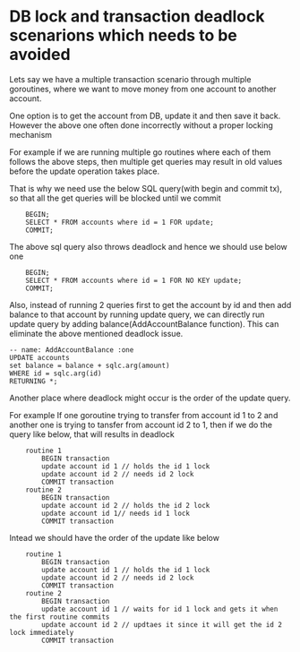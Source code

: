 # DB lock and transaction deadlock scenarions which needs to be avoided

Lets say we have a multiple transaction scenario through multiple goroutines, where we want to move money from one account to another account. 

One option is to get the account from DB, update it and then save it back. However the above one often done incorrectly without a proper locking mechanism

For example if we are running multiple go routines where each of them follows the above steps, then multiple get queries may result in old values before the update operation takes place.

That is why we need use the below SQL query(with begin and commit tx), so that all the get queries will be blocked until we commit
```
	BEGIN;
	SELECT * FROM accounts where id = 1 FOR update;
	COMMIT;
```
		
The above sql query also throws deadlock and hence we should use below one
```
	BEGIN;
	SELECT * FROM accounts where id = 1 FOR NO KEY update;
	COMMIT;
```

Also, instead of running 2 queries first to get the account by id and then add balance to that account by running update query, we can directly run update query by adding balance(AddAccountBalance function). This can eliminate the above mentioned deadlock issue.
```
-- name: AddAccountBalance :one
UPDATE accounts
set balance = balance + sqlc.arg(amount)
WHERE id = sqlc.arg(id)
RETURNING *;
```

Another place where deadlock might occur is the order of the update query. 

For example If one goroutine trying to transfer from account id 1 to 2 and another one is trying to tansfer from account id 2 to 1, then if we do the query like below, that will results in deadlock
```
	routine 1
		BEGIN transaction
		update account id 1 // holds the id 1 lock
		update account id 2 // needs id 2 lock
		COMMIT transaction
	routine 2
		BEGIN transaction
		update account id 2 // holds the id 2 lock
		update account id 1// needs id 1 lock
		COMMIT transaction
```

Intead we should have the order of the update like below

```
	routine 1
		BEGIN transaction
		update account id 1 // holds the id 1 lock
		update account id 2 // needs id 2 lock
		COMMIT transaction
	routine 2
		BEGIN transaction
		update account id 1 // waits for id 1 lock and gets it when the first routine commits
		update account id 2 // updtaes it since it will get the id 2 lock immediately
		COMMIT transaction
```
			
